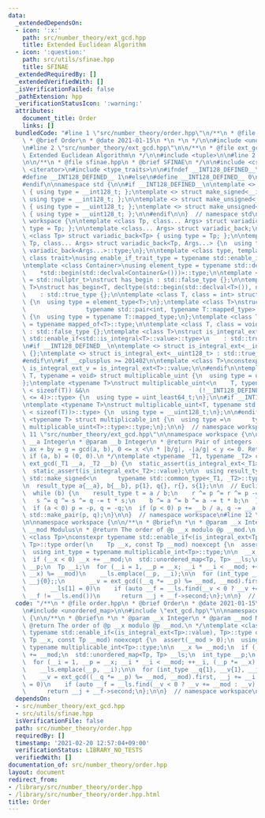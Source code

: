 ```yaml
---
data:
  _extendedDependsOn:
  - icon: ':x:'
    path: src/number_theory/ext_gcd.hpp
    title: Extended Euclidean Algorithm
  - icon: ':question:'
    path: src/utils/sfinae.hpp
    title: SFINAE
  _extendedRequiredBy: []
  _extendedVerifiedWith: []
  _isVerificationFailed: false
  _pathExtension: hpp
  _verificationStatusIcon: ':warning:'
  attributes:
    document_title: Order
    links: []
  bundledCode: "#line 1 \"src/number_theory/order.hpp\"\n/**\n * @file order.hpp\n\
    \ * @brief Order\n * @date 2021-01-15\n *\n *\n */\n\n#include <unordered_map>\n\
    \n#line 2 \"src/number_theory/ext_gcd.hpp\"\n\n/**\n * @file ext_gcd.hpp\n * @brief\
    \ Extended Euclidean Algorithm\n */\n\n#include <tuple>\n\n#line 2 \"src/utils/sfinae.hpp\"\
    \n\n/**\n * @file sfinae.hpp\n * @brief SFINAE\n */\n\n#include <cstdint>\n#include\
    \ <iterator>\n#include <type_traits>\n\n#ifndef __INT128_DEFINED__\n\n#ifdef __SIZEOF_INT128__\n\
    #define __INT128_DEFINED__ 1\n#else\n#define __INT128_DEFINED__ 0\n#endif\n\n\
    #endif\n\nnamespace std {\n\n#if __INT128_DEFINED__\n\ntemplate <> struct make_signed<__uint128_t>\
    \ { using type = __int128_t; };\ntemplate <> struct make_signed<__int128_t> {\
    \ using type = __int128_t; };\n\ntemplate <> struct make_unsigned<__uint128_t>\
    \ { using type = __uint128_t; };\ntemplate <> struct make_unsigned<__int128_t>\
    \ { using type = __uint128_t; };\n\n#endif\n\n}  // namespace std\n\nnamespace\
    \ workspace {\n\ntemplate <class Tp, class... Args> struct variadic_front { using\
    \ type = Tp; };\n\ntemplate <class... Args> struct variadic_back;\n\ntemplate\
    \ <class Tp> struct variadic_back<Tp> { using type = Tp; };\n\ntemplate <class\
    \ Tp, class... Args> struct variadic_back<Tp, Args...> {\n  using type = typename\
    \ variadic_back<Args...>::type;\n};\n\ntemplate <class type, template <class>\
    \ class trait>\nusing enable_if_trait_type = typename std::enable_if<trait<type>::value>::type;\n\
    \ntemplate <class Container>\nusing element_type = typename std::decay<decltype(\n\
    \    *std::begin(std::declval<Container&>()))>::type;\n\ntemplate <class T, class\
    \ = std::nullptr_t>\nstruct has_begin : std::false_type {};\n\ntemplate <class\
    \ T>\nstruct has_begin<T, decltype(std::begin(std::declval<T>()), nullptr)>\n\
    \    : std::true_type {};\n\ntemplate <class T, class = int> struct mapped_of\
    \ {\n  using type = element_type<T>;\n};\ntemplate <class T>\nstruct mapped_of<T,\n\
    \                 typename std::pair<int, typename T::mapped_type>::first_type>\
    \ {\n  using type = typename T::mapped_type;\n};\ntemplate <class T> using mapped_type\
    \ = typename mapped_of<T>::type;\n\ntemplate <class T, class = void> struct is_integral_ext\
    \ : std::false_type {};\ntemplate <class T>\nstruct is_integral_ext<\n    T, typename\
    \ std::enable_if<std::is_integral<T>::value>::type>\n    : std::true_type {};\n\
    \n#if __INT128_DEFINED__\n\ntemplate <> struct is_integral_ext<__int128_t> : std::true_type\
    \ {};\ntemplate <> struct is_integral_ext<__uint128_t> : std::true_type {};\n\n\
    #endif\n\n#if __cplusplus >= 201402\n\ntemplate <class T>\nconstexpr static bool\
    \ is_integral_ext_v = is_integral_ext<T>::value;\n\n#endif\n\ntemplate <typename\
    \ T, typename = void> struct multiplicable_uint {\n  using type = uint_least32_t;\n\
    };\ntemplate <typename T>\nstruct multiplicable_uint<\n    T, typename std::enable_if<(2\
    \ < sizeof(T)) &&\n                               (!__INT128_DEFINED__ || sizeof(T)\
    \ <= 4)>::type> {\n  using type = uint_least64_t;\n};\n\n#if __INT128_DEFINED__\n\
    \ntemplate <typename T>\nstruct multiplicable_uint<T, typename std::enable_if<(4\
    \ < sizeof(T))>::type> {\n  using type = __uint128_t;\n};\n\n#endif\n\ntemplate\
    \ <typename T> struct multiplicable_int {\n  using type =\n      typename std::make_signed<typename\
    \ multiplicable_uint<T>::type>::type;\n};\n\n}  // namespace workspace\n#line\
    \ 11 \"src/number_theory/ext_gcd.hpp\"\n\nnamespace workspace {\n\n/**\n * @param\
    \ __a Integer\n * @param __b Integer\n * @return Pair of integers (x, y) s.t.\
    \ ax + by = g = gcd(a, b), 0 <= x <\n * |b/g|, -|a/g| < y <= 0. Return (0, 0)\
    \ if (a, b) = (0, 0).\n */\ntemplate <typename _T1, typename _T2> constexpr auto\
    \ ext_gcd(_T1 __a, _T2 __b) {\n  static_assert(is_integral_ext<_T1>::value);\n\
    \  static_assert(is_integral_ext<_T2>::value);\n\n  using result_type = typename\
    \ std::make_signed<\n      typename std::common_type<_T1, _T2>::type>::type;\n\
    \n  result_type a{__a}, b{__b}, p{1}, q{}, r{}, s{1};\n\n  // Euclidean algorithm\n\
    \  while (b) {\n    result_type t = a / b;\n    r ^= p ^= r ^= p -= t * r;\n \
    \   s ^= q ^= s ^= q -= t * s;\n    b ^= a ^= b ^= a -= t * b;\n  }\n\n  // Normalize\n\
    \  if (a < 0) p = -p, q = -q;\n  if (p < 0) p += __b / a, q -= __a / a;\n\n  return\
    \ std::make_pair(p, q);\n}\n\n}  // namespace workspace\n#line 12 \"src/number_theory/order.hpp\"\
    \n\nnamespace workspace {\n\n/**\n * @brief\n *\n * @param __x Integer\n * @param\
    \ __mod Modulus\n * @return The order of @p __x modulo @p __mod.\n */\ntemplate\
    \ <class Tp>\nconstexpr typename std::enable_if<(is_integral_ext<Tp>::value),\
    \ Tp>::type order(\n    Tp __x, const Tp __mod) noexcept {\n  assert(__mod > 0);\n\
    \  using int_type = typename multiplicable_int<Tp>::type;\n\n  __x %= __mod;\n\
    \  if (__x < 0) __x += __mod;\n  std::unordered_map<Tp, Tp> __ls;\n  int_type\
    \ __p;\n  Tp __i;\n  for (__i = 1, __p = __x; __i * __i < __mod; ++__i, (__p *=\
    \ __x) %= __mod)\n    __ls.emplace(__p, __i);\n\n  for (int_type __q{1}, __v{1},\
    \ __j{0};;\n       __v = ext_gcd((__q *= __p) %= __mod, __mod).first, __j += __i,\n\
    \       __ls[1] = 0)\n    if (auto __f = __ls.find(__v < 0 ? __v += __mod : __v);\
    \ __f != __ls.end())\n      return __j + __f->second;\n};\n\n}  // namespace workspace\n"
  code: "/**\n * @file order.hpp\n * @brief Order\n * @date 2021-01-15\n *\n *\n */\n\
    \n#include <unordered_map>\n\n#include \"ext_gcd.hpp\"\n\nnamespace workspace\
    \ {\n\n/**\n * @brief\n *\n * @param __x Integer\n * @param __mod Modulus\n *\
    \ @return The order of @p __x modulo @p __mod.\n */\ntemplate <class Tp>\nconstexpr\
    \ typename std::enable_if<(is_integral_ext<Tp>::value), Tp>::type order(\n   \
    \ Tp __x, const Tp __mod) noexcept {\n  assert(__mod > 0);\n  using int_type =\
    \ typename multiplicable_int<Tp>::type;\n\n  __x %= __mod;\n  if (__x < 0) __x\
    \ += __mod;\n  std::unordered_map<Tp, Tp> __ls;\n  int_type __p;\n  Tp __i;\n\
    \  for (__i = 1, __p = __x; __i * __i < __mod; ++__i, (__p *= __x) %= __mod)\n\
    \    __ls.emplace(__p, __i);\n\n  for (int_type __q{1}, __v{1}, __j{0};;\n   \
    \    __v = ext_gcd((__q *= __p) %= __mod, __mod).first, __j += __i,\n       __ls[1]\
    \ = 0)\n    if (auto __f = __ls.find(__v < 0 ? __v += __mod : __v); __f != __ls.end())\n\
    \      return __j + __f->second;\n};\n\n}  // namespace workspace\n"
  dependsOn:
  - src/number_theory/ext_gcd.hpp
  - src/utils/sfinae.hpp
  isVerificationFile: false
  path: src/number_theory/order.hpp
  requiredBy: []
  timestamp: '2021-02-20 12:57:04+09:00'
  verificationStatus: LIBRARY_NO_TESTS
  verifiedWith: []
documentation_of: src/number_theory/order.hpp
layout: document
redirect_from:
- /library/src/number_theory/order.hpp
- /library/src/number_theory/order.hpp.html
title: Order
---
```

